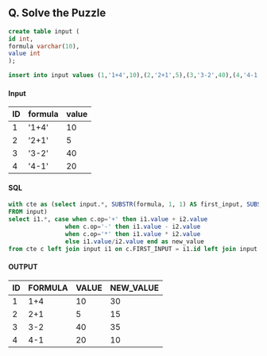 ## Q. Solve the Puzzle
```sql
create table input (
id int,
formula varchar(10),
value int
);

insert into input values (1,'1+4',10),(2,'2+1',5),(3,'3-2',40),(4,'4-1',20);
```


<h4>Input</h4>

 ID| formula| value 
--- | --- | ---
 1|'1+4'|10
 2|'2+1'|5
 3|'3-2'|40
 4|'4-1'|20

<h4>SQL</h4>

```sql
with cte as (select input.*, SUBSTR(formula, 1, 1) AS first_input, SUBSTR(formula,3,1) as sec_input, SUBSTR(formula,2,1) as op
FROM input)
select i1.*, case when c.op='+' then i1.value + i2.value 
                when c.op='-' then i1.value - i2.value
                when c.op='*' then i1.value * i2.value
                else i1.value/i2.value end as new_value 
from cte c left join input i1 on c.FIRST_INPUT = i1.id left join input i2 on c.SEC_INPUT = i2.id order by c.id
```

<h4>OUTPUT</h4>

ID| FORMULA|	VALUE|	NEW_VALUE
--- | --- | --- | ---
1|	1+4|	10|	30
2|	2+1|	5|	15
3|	3-2|	40|	35
4|	4-1|	20|	10
